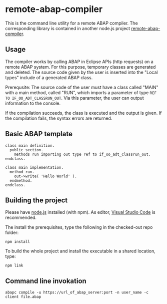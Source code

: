 # remote-abap-compiler
This is the command line utility for a remote ABAP compiler. The corresponding library is contained
in another node.js project [remote-abap-compiler](https://github.com/cohomology/remote-abap-compiler).

## Usage

The compiler works by calling ABAP in Eclipse APIs (http requests) on a remote ABAP system. For this purpose, temporary
classes are generated and deleted. The source code given by the user is inserted into the "Local types" include of a 
generated ABAP class. 

Prerequsite: The source code of the user must have a class called "MAIN" with a main method, called "RUN", which imports
a parameter of type `REF TO IF_OO_ADT_CLASSRUN_OUT`. Via this parameter, the user can output information to the console. 

If the compilation succeeds, the class is executed and the output is given. If the compilation fails, the syntax errors 
are returned.

## Basic ABAP template

```abap
class main definition.
  public section.
    methods run importing out type ref to if_oo_adt_classrun_out.
endclass.

class main implementation.
  method run.
    out->write( 'Hello World' ).
  endmethod.
endclass.
```

## Building the project
Please have [node.js](https://nodejs.org/en) installed (with npm). As editor, [Visual Studio Code](https://code.visualstudio.com/) is recommended.

The install the prerequisites, type the following in the checked-out repo folder:
```
npm install
```
To build the whole project and install the executable in a shared location, type:
```
npm link
```
## Command line invokation

```
abapc compile -u https://url_of_abap_server:port -n user_name -c client file.abap
```
